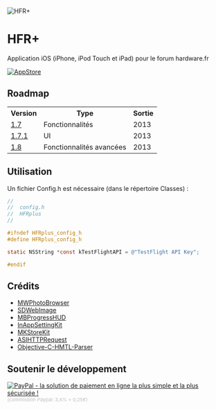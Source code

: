 <img src="http://a252.phobos.apple.com/us/r1000/119/Purple/v4/d1/89/07/d18907cd-3fd2-a828-cbcd-1c9ffeb4e6d0/mza_7454098853510851857.170x170-75.png" alt="HFR+" title="HFR+" style="display:block; margin: 10px auto 30px auto;" class="center">

HFR+
=========================
Application iOS (iPhone, iPod Touch et iPad) pour le forum hardware.fr

<a href="https://itunes.apple.com/app/hfr/id384464712?mt=8" target="_blank"><img src="http://apps.flkone.com/hfrplus/appstore.svg" alt="AppStore" title="AppStore"></a>


Roadmap
-------------------------

<table>
  <tr>
    <th>Version</th><th>Type</th><th>Sortie</th>
  </tr>
<tr>
    <td><a href="https://github.com/FLKone/HFRplus/issues?milestone=12&page=1&sort=created&state=open">1.7</a></td><td>Fonctionnalités</td><td>2013</td>
  </tr>
<tr>
    <td><a href="https://github.com/FLKone/HFRplus/issues?milestone=13&page=1&sort=created&state=open">1.7.1</a></td><td>UI</td><td>2013</td>
  </tr>
<tr>
    <td><a href="https://github.com/FLKone/HFRplus/issues?milestone=9&page=1&sort=created&state=open">1.8</a></td><td>Fonctionnalités avancées</td><td>2013</td>
  </tr>   
</table>


Utilisation
-------------------------

Un fichier Config.h est nécessaire (dans le répertoire Classes) :

``` objective-c
//
//  config.h
//  HFRplus
//

#ifndef HFRplus_config_h
#define HFRplus_config_h

static NSString *const kTestFlightAPI = @"TestFlight API Key";

#endif
```


Crédits
-------------------------

* [MWPhotoBrowser](https://github.com/mwaterfall/MWPhotoBrowser)
* [SDWebImage](https://github.com/rs/SDWebImage)
* [MBProgressHUD](https://github.com/jdg/MBProgressHUD)
* [InAppSettingKit](https://github.com/futuretap/InAppSettingsKit)
* [MKStoreKit](https://github.com/MugunthKumar/MKStoreKit)
* [ASIHTTPRequest](https://github.com/pokeb/asi-http-request)
* [Objective-C-HMTL-Parser](https://github.com/zootreeves/Objective-C-HMTL-Parser)


Soutenir le développement
-------------------------

<a href="https://www.paypal.com/cgi-bin/webscr?cmd=_s-xclick&hosted_button_id=4EBPMFBQ8M6HN" target="_blank"><img src="https://www.paypalobjects.com/fr_FR/FR/i/btn/btn_donate_LG.gif" alt="PayPal - la solution de paiement en ligne la plus simple et la plus sécurisée !"></a>
<span style="color:#bebebe; font-size:11px;">(commission Paypal: 3,4% + 0,25€)</span>